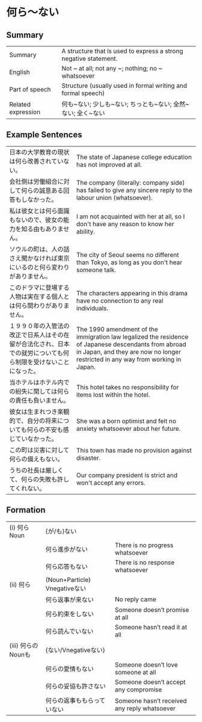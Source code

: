 # 何ら～ない

## Summary

<table><tr>   <td>Summary</td>   <td>A structure that is used to express a strong negative statement.</td></tr><tr>   <td>English</td>   <td>Not ~ at all; not any ~; nothing; no ~ whatsoever</td></tr><tr>   <td>Part of speech</td>   <td>Structure (usually used in formal writing and formal speech)</td></tr><tr>   <td>Related expression</td>   <td>何も~ない; 少しも~ない; ちっとも~ない; 全然~ない; 全く~ない</td></tr></table>

## Example Sentences

<table><tr>   <td>日本の大学教育の現状は何ら改善されていない。</td>   <td>The state of Japanese college education has not improved at all.</td></tr><tr>   <td>会社側は労働組合に対して何らの誠意ある回答もしなかった。</td>   <td>The company (literally: company side) has failed to give any sincere reply to the labour union (whatsoever).</td></tr><tr>   <td>私は彼女とは何ら面識もないので、彼女の能力を知る由もありません。</td>   <td>I am not acquainted with her at all, so I don't have any reason to know her ability.</td></tr><tr>   <td>ソウルの町は、人の話さえ聞かなければ東京にいるのと何ら変わりがありません。</td>   <td>The city of Seoul seems no different than Tokyo, as long as you don't hear someone talk.</td></tr><tr>   <td>このドラマに登場する人物は実在する個人とは何ら関わりがありません。</td>   <td>The characters appearing in this drama have no connection to any real individuals.</td></tr><tr>   <td>１９９０年の入管法の改正で日系人はその在留が合法化され、日本での就労についても何ら制限を受けないことになった。</td>   <td>The 1990 amendment of the immigration law legalized the residence of Japanese descendants from abroad in Japan, and they are now no longer restricted in any way from working in Japan.</td></tr><tr>   <td>当ホテルはホテル内での紛失に関しては何らの責任も負いません。</td>   <td>This hotel takes no responsibility for items lost within the hotel.</td></tr><tr>   <td>彼女は生まれつき楽観的で、自分の将来についても何らの不安も感じていなかった。</td>   <td>She was a born optimist and felt no anxiety whatsoever about her future.</td></tr><tr>   <td>この町は災害に対して何らの備えもない。</td>   <td>This town has made no provision against disaster.</td></tr><tr>   <td>うちの社長は厳しくて、何らの失敗も許してくれない。</td>   <td>Our company president is strict and won't accept any errors.</td></tr></table>

## Formation

<table class="table"><tbody><tr class="tr head"><td class="td"><span class="numbers">(i)</span> <span class="concept">何ら</span><span class="bold">Noun</span></td><td class="td"><span>{が/も}</span><span class="concept">ない</span></td><td class="td"></td></tr><tr class="tr"><td class="td"></td><td class="td"><span class="concept">何ら</span><span>進歩が</span><span class="concept">ない</span></td><td class="td"><span>There is no progress whatsoever</span></td></tr><tr class="tr"><td class="td"></td><td class="td"><span class="concept">何ら</span><span>応答も</span><span class="concept">ない</span></td><td class="td"><span>There is no response whatsoever</span></td></tr><tr class="tr head"><td class="td"><span class="numbers">(ii)</span> <span class="concept">何ら</span></td><td class="td"><span>(Noun+Particle) Vnegative</span><span class="concept">ない</span></td><td class="td"></td></tr><tr class="tr"><td class="td"></td><td class="td"><span class="concept">何ら</span><span>返事が来</span><span class="concept">ない</span></td><td class="td"><span>No reply came</span></td></tr><tr class="tr"><td class="td"></td><td class="td"><span class="concept">何ら</span><span>約束をし</span><span class="concept">ない</span></td><td class="td"><span>Someone doesn’t promise at all</span></td></tr><tr class="tr"><td class="td"></td><td class="td"><span class="concept">何ら</span><span>読んで</span><span class="concept">いない</span></td><td class="td"><span>Someone hasn’t read it at all</span></td></tr><tr class="tr head"><td class="td"><span class="numbers">(iii)</span> <span class="concept">何ら</span><span class="bold">のNounも</span></td><td class="td"><span>{</span><span class="concept">ない</span><span>/Vnegative</span><span class="concept">ない</span><span>}</span></td><td class="td"></td></tr><tr class="tr"><td class="td"></td><td class="td"><span class="concept">何ら</span><span>の愛情も</span><span class="concept">ない</span></td><td class="td"><span>Someone doesn’t love someone at all</span></td></tr><tr class="tr"><td class="td"></td><td class="td"><span class="concept">何ら</span><span>の妥協も許さ</span><span class="concept">ない</span></td><td class="td"><span>Someone doesn’t accept any compromise</span></td></tr><tr class="tr"><td class="td"></td><td class="td"><span class="concept">何ら</span><span>の返事ももらって</span><span class="concept">いない</span></td><td class="td"><span>Someone hasn’t received any reply whatsoever</span></td></tr></tbody></table>

